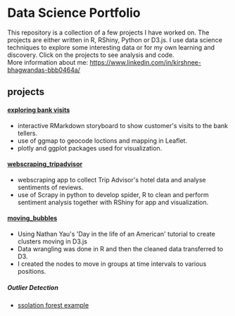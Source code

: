 # Data Science Portfolio


This repository is a collection of a few projects I have worked on. The projects are either written in R, RShiny, Python or D3.js. I use data science techniques to explore some interesting data or for my own learning and discovery. Click on the projects to see analysis and code.  
More information about me: https://www.linkedin.com/in/kirshnee-bhagwandas-bbb0464a/

## projects
#### [exploring bank visits](https://github.com/kirsh85/data_science_portfolio/tree/master/exploring_bank_visits)
- interactive RMarkdown storyboard to show customer's visits to the bank tellers.
- use of ggmap to geocode loctions and mapping in Leaflet.
- plotly and ggplot packages used for visualization.


#### [webscraping_tripadvisor](https://github.com/kirsh85/data_science_portfolio/tree/master/webscaping_tripadvisor)
- webscraping app to collect Trip Advisor's hotel data and analyse sentiments of reviews.
- use of Scrapy in python to develop spider, R to clean and perform sentiment analysis together with RShiny for app and visualization.

#### [moving_bubbles](https://github.com/kirsh85/data_science_portfolio/tree/master/moving_bubbles)
- Using Nathan Yau's 'Day in the life of an American' tutorial to create clusters moving in D3.js 
- Data wrangling was done in R and then the cleaned data transferred to D3.
- I created the nodes to move in groups at time intervals to various positions.

##### Outlier Detection
- [ssolation forest example](https://github.com/kirsh85/data_science_portfolio/tree/master/outlier_detection/)

